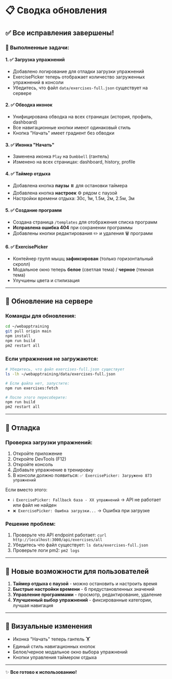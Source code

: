 # 📋 Сводка обновления

## ✅ Все исправления завершены!

### 🎯 Выполненные задачи:

#### 1. ✅ Загрузка упражнений
- Добавлено логирование для отладки загрузки упражнений
- ExercisePicker теперь отображает количество загруженных упражнений в консоли
- Убедитесь, что файл `data/exercises-full.json` существует на сервере

#### 2. ✅ Обводка иконок
- Унифицирована обводка на всех страницах (история, профиль, dashboard)
- Все навигационные кнопки имеют одинаковый стиль
- Кнопка "Начать" имеет градиент без обводки

#### 3. ✅ Иконка "Начать"
- Заменена иконка `Play` на `Dumbbell` (гантель)
- Изменено на всех страницах: dashboard, history, profile

#### 4. ✅ Таймер отдыха
- Добавлена кнопка **паузы** ⏸️ для остановки таймера
- Добавлена кнопка **настроек** ⚙️ рядом с паузой
- Настройки времени отдыха: 30с, 1м, 1.5м, 2м, 2.5м, 3м

#### 5. ✅ Создание программ
- Создана страница `/templates` для отображения списка программ
- **Исправлена ошибка 404** при сохранении программы
- Добавлены кнопки редактирования ✏️ и удаления 🗑️ программ

#### 6. ✅ ExercisePicker
- Контейнер групп мышц **зафиксирован** (только горизонтальный скролл)
- Модальное окно теперь **белое** (светлая тема) / **черное** (темная тема)
- Улучшены цвета и стилизация

---

## 🚀 Обновление на сервере

### Команды для обновления:

```bash
cd ~/webapptraining
git pull origin main
npm install
npm run build
pm2 restart all
```

### Если упражнения не загружаются:

```bash
# Убедитесь, что файл exercises-full.json существует
ls -lh ~/webapptraining/data/exercises-full.json

# Если файла нет, запустите:
npm run exercises:fetch

# После этого пересоберите:
npm run build
pm2 restart all
```

---

## 🐛 Отладка

### Проверка загрузки упражнений:
1. Откройте приложение
2. Откройте DevTools (F12)
3. Откройте консоль
4. Добавьте упражнение в тренировку
5. В консоли должно появиться: `✅ ExercisePicker: Загружено 873 упражнений`

Если вместо этого:
- `ℹ️ ExercisePicker: Fallback база - XX упражнений` → API не работает или файл не найден
- `❌ ExercisePicker: Ошибка загрузки...` → Ошибка при загрузке

### Решение проблем:
1. Проверьте что API endpoint работает: `curl http://localhost:3000/api/exercises/all`
2. Убедитесь что файл существует: `ls data/exercises-full.json`
3. Проверьте логи pm2: `pm2 logs`

---

## 📱 Новые возможности для пользователей

1. **Таймер отдыха с паузой** - можно остановить и настроить время
2. **Быстрые настройки времени** - 6 предустановленных значений
3. **Управление программами** - просмотр, редактирование, удаление
4. **Улучшенный выбор упражнений** - фиксированные категории, лучшая навигация

---

## 🎨 Визуальные изменения

- Иконка "Начать" теперь гантель 🏋️
- Единый стиль навигационных кнопок
- Белое/черное модальное окно выбора упражнений
- Кнопки управления таймером отдыха

---

✨ **Все готово к использованию!**


